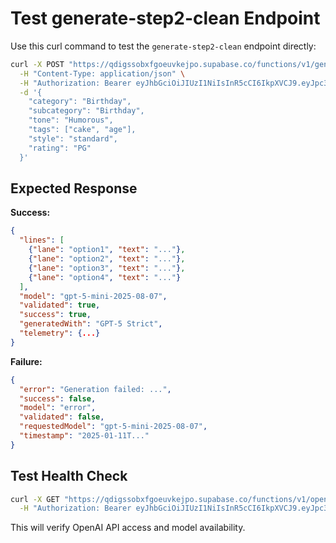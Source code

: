 # Test generate-step2-clean Endpoint

Use this curl command to test the `generate-step2-clean` endpoint directly:

```bash
curl -X POST "https://qdigssobxfgoeuvkejpo.supabase.co/functions/v1/generate-step2-clean" \
  -H "Content-Type: application/json" \
  -H "Authorization: Bearer eyJhbGciOiJIUzI1NiIsInR5cCI6IkpXVCJ9.eyJpc3MiOiJzdXBhYmFzZSIsInJlZiI6InFkaWdzc29ieGZnb2V1dmtlanBvIiwicm9sZSI6ImFub24iLCJpYXQiOjE3NTQ5NzI0OTgsImV4cCI6MjA3MDU0ODQ5OH0.TfV0LEBdE6fFoCT8Xz0jgV53XC4Exf0YVq_15z8Lfnw" \
  -d '{
    "category": "Birthday",
    "subcategory": "Birthday",
    "tone": "Humorous",
    "tags": ["cake", "age"],
    "style": "standard",
    "rating": "PG"
  }'
```

## Expected Response

**Success:**
```json
{
  "lines": [
    {"lane": "option1", "text": "..."},
    {"lane": "option2", "text": "..."},
    {"lane": "option3", "text": "..."},
    {"lane": "option4", "text": "..."}
  ],
  "model": "gpt-5-mini-2025-08-07",
  "validated": true,
  "success": true,
  "generatedWith": "GPT-5 Strict",
  "telemetry": {...}
}
```

**Failure:**
```json
{
  "error": "Generation failed: ...",
  "success": false,
  "model": "error",
  "validated": false,
  "requestedModel": "gpt-5-mini-2025-08-07",
  "timestamp": "2025-01-11T..."
}
```

## Test Health Check

```bash
curl -X GET "https://qdigssobxfgoeuvkejpo.supabase.co/functions/v1/openai-health" \
  -H "Authorization: Bearer eyJhbGciOiJIUzI1NiIsInR5cCI6IkpXVCJ9.eyJpc3MiOiJzdXBhYmFzZSIsInJlZiI6InFkaWdzc29ieGZnb2V1dmtlanBvIiwicm9sZSI6ImFub24iLCJpYXQiOjE3NTQ5NzI0OTgsImV4cCI6MjA3MDU0ODQ5OH0.TfV0LEBdE6fFoCT8Xz0jgV53XC4Exf0YVq_15z8Lfnw"
```

This will verify OpenAI API access and model availability.